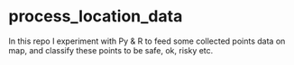 # process_location_data
In this repo I experiment with Py &amp; R to feed some collected points data on map, and classify these points to be safe, ok, risky etc.

